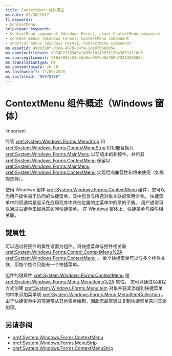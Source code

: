 ```yaml
---
title: ContextMenu 组件概述
ms.date: 03/30/2017
f1_keywords:
- ContextMenu
helpviewer_keywords:
- ContextMenu component [Windows Forms], about ContextMenu component
- context menus [Windows Forms], ContextMenu component
- shortcut menus [Windows Forms], ContextMenu component
ms.assetid: 49d6398f-d3c4-4679-84fa-1de07b68b05e
ms.openlocfilehash: 83740221894941d09d1014585513043851a518e5
ms.sourcegitcommit: 9f6df084c53a3da0ea657ed0d708a72213683084
ms.translationtype: MT
ms.contentlocale: zh-CN
ms.lasthandoff: 12/09/2020
ms.locfileid: "96970188"
---
```

# <a name="contextmenu-component-overview-windows-forms"></a>ContextMenu 组件概述（Windows 窗体）
> [!IMPORTANT]
> 尽管 <xref:System.Windows.Forms.MenuStrip> 和 <xref:System.Windows.Forms.ContextMenuStrip> 将功能替换为 <xref:System.Windows.Forms.MainMenu> 以前版本的和控件，并将其 <xref:System.Windows.Forms.ContextMenu> 保留以 <xref:System.Windows.Forms.MainMenu> <xref:System.Windows.Forms.ContextMenu> 实现后向兼容性和将来使用（如果你选择）。  
  
 使用 Windows 窗体 <xref:System.Windows.Forms.ContextMenu> 组件，您可以为用户提供易于访问的快捷菜单，其中包含与所选对象关联的常用命令。 快捷菜单中的项通常是显示在应用程序中其他位置的主菜单中的项的子集。 用户通常可以通过右键单击鼠标来访问快捷菜单。 在 Windows 窗体上，快捷菜单与控件相关联。  
  
## <a name="key-properties"></a>键属性  
 可以通过将控件的属性设置为组件，将快捷菜单与控件相关联 <xref:System.Windows.Forms.Control.ContextMenu%2A> <xref:System.Windows.Forms.ContextMenu> 。 单个快捷菜单可以与多个控件关联，但每个控件只能有一个快捷菜单。  
  
 组件的键属性 <xref:System.Windows.Forms.ContextMenu> 是 <xref:System.Windows.Forms.Menu.MenuItems%2A> 属性。 您可以通过以编程方式创建 <xref:System.Windows.Forms.MenuItem> 对象并将其添加到快捷菜单的中来添加菜单项 <xref:System.Windows.Forms.Menu.MenuItemCollection> 。 由于快捷菜单中的项通常从其他菜单绘制，因此您最常通过复制快捷菜单来向其添加项。  
  
## <a name="see-also"></a>另请参阅

- <xref:System.Windows.Forms.ContextMenu>
- <xref:System.Windows.Forms.MenuStrip>
- <xref:System.Windows.Forms.ContextMenuStrip>
